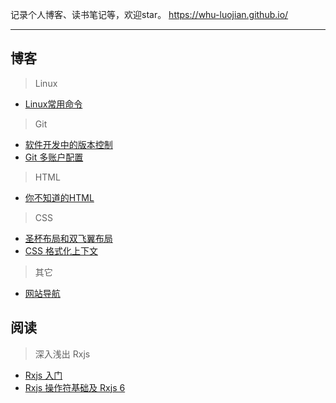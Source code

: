 记录个人博客、读书笔记等，欢迎star。 https://whu-luojian.github.io/

---

## 博客

> Linux

- [Linux常用命令](https://whu-luojian.github.io/blog/linux-command.html)

> Git

- [软件开发中的版本控制](https://whu-luojian.github.io/blog/git-version-control.html)
- [Git 多账户配置](https://whu-luojian.github.io/blog/git-account-config.html)

> HTML

- [你不知道的HTML](https://whu-luojian.github.io/blog/html-you-not-know.html)

> CSS

- [圣杯布局和双飞翼布局](https://whu-luojian.github.io/blog/css-cup-and-wing.html)
- [CSS 格式化上下文](https://whu-luojian.github.io/blog/css-fc.html)

> 其它

- [网站导航](https://whu-luojian.github.io/blog/other-navigation.html)

## 阅读

> 深入浅出 Rxjs

- [Rxjs 入门](https://whu-luojian.github.io/book/rxjs-abc.html)
- [Rxjs 操作符基础及 Rxjs 6](https://whu-luojian.github.io/book/rxjs-operator-abc.html)


